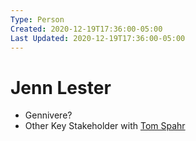 ```yaml
---
Type: Person
Created: 2020-12-19T17:36:00-05:00
Last Updated: 2020-12-19T17:36:00-05:00
---
```




# Jenn Lester
- Gennivere?
- Other Key Stakeholder with [Tom Spahr](#person-tom-spahr.md)





